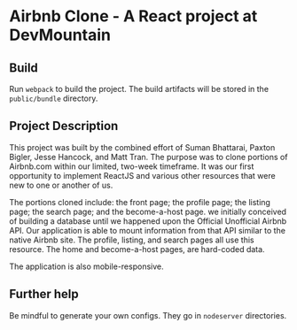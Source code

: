 # Airbnb Clone - A React project at DevMountain

## Build

Run `webpack` to build the project. The build artifacts will be stored in the `public/bundle` directory.

## Project Description

This project was built by the combined effort of Suman Bhattarai, Paxton Bigler, Jesse Hancock, and Matt Tran. The purpose was to clone portions of Airbnb.com within our limited, two-week timeframe. It was our first opportunity to implement ReactJS and various other resources that were new to one or another of us. 

The portions cloned include: the front page; the profile page; the listing page; the search page; and the become-a-host page. we initially conceived of building a database until we happened upon the Official Unofficial Airbnb API. Our application is able to mount information from that API similar to the native Airbnb site. The profile, listing, and search pages all use this resource. The home and become-a-host pages, are hard-coded data. 

The application is also mobile-responsive. 

## Further help

Be mindful to generate your own configs. They go in `nodeserver` directories.
